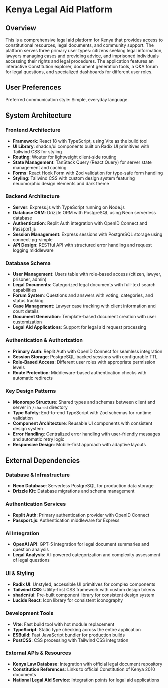 # Kenya Legal Aid Platform

## Overview

This is a comprehensive legal aid platform for Kenya that provides access to constitutional resources, legal documents, and community support. The platform serves three primary user types: citizens seeking legal information, lawyers managing cases and providing advice, and imprisoned individuals accessing their rights and legal procedures. The application features an interactive Constitution explorer, document generation tools, a Q&A forum for legal questions, and specialized dashboards for different user roles.

## User Preferences

Preferred communication style: Simple, everyday language.

## System Architecture

### Frontend Architecture
- **Framework**: React 18 with TypeScript, using Vite as the build tool
- **UI Library**: shadcn/ui components built on Radix UI primitives with Tailwind CSS for styling
- **Routing**: Wouter for lightweight client-side routing
- **State Management**: TanStack Query (React Query) for server state management and caching
- **Forms**: React Hook Form with Zod validation for type-safe form handling
- **Styling**: Tailwind CSS with custom design system featuring neuomorphic design elements and dark theme

### Backend Architecture
- **Server**: Express.js with TypeScript running on Node.js
- **Database ORM**: Drizzle ORM with PostgreSQL using Neon serverless database
- **Authentication**: Replit Auth integration with OpenID Connect and Passport.js
- **Session Management**: Express sessions with PostgreSQL storage using connect-pg-simple
- **API Design**: RESTful API with structured error handling and request logging middleware

### Database Schema
- **User Management**: Users table with role-based access (citizen, lawyer, prisoner, admin)
- **Legal Documents**: Categorized legal documents with full-text search capabilities
- **Forum System**: Questions and answers with voting, categories, and status tracking
- **Case Management**: Lawyer case tracking with client information and court details
- **Document Generation**: Template-based document creation with user customization
- **Legal Aid Applications**: Support for legal aid request processing

### Authentication & Authorization
- **Primary Auth**: Replit Auth with OpenID Connect for seamless integration
- **Session Storage**: PostgreSQL-backed sessions with configurable TTL
- **Role-Based Access**: Different user roles with appropriate permission levels
- **Route Protection**: Middleware-based authentication checks with automatic redirects

### Key Design Patterns
- **Monorepo Structure**: Shared types and schemas between client and server in `/shared` directory
- **Type Safety**: End-to-end TypeScript with Zod schemas for runtime validation
- **Component Architecture**: Reusable UI components with consistent design system
- **Error Handling**: Centralized error handling with user-friendly messages and automatic retry logic
- **Responsive Design**: Mobile-first approach with adaptive layouts

## External Dependencies

### Database & Infrastructure
- **Neon Database**: Serverless PostgreSQL for production data storage
- **Drizzle Kit**: Database migrations and schema management

### Authentication Services
- **Replit Auth**: Primary authentication provider with OpenID Connect
- **Passport.js**: Authentication middleware for Express

### AI Integration
- **OpenAI API**: GPT-5 integration for legal document summaries and question analysis
- **Legal Analysis**: AI-powered categorization and complexity assessment of legal questions

### UI & Styling
- **Radix UI**: Unstyled, accessible UI primitives for complex components
- **Tailwind CSS**: Utility-first CSS framework with custom design tokens
- **shadcn/ui**: Pre-built component library for consistent design system
- **Lucide React**: Icon library for consistent iconography

### Development Tools
- **Vite**: Fast build tool with hot module replacement
- **TypeScript**: Static type checking across the entire application
- **ESBuild**: Fast JavaScript bundler for production builds
- **PostCSS**: CSS processing with Tailwind CSS integration

### External APIs & Resources
- **Kenya Law Database**: Integration with official legal document repository
- **Constitution References**: Links to official Constitution of Kenya 2010 documents
- **National Legal Aid Service**: Integration points for legal aid applications